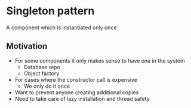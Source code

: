 # Singleton pattern
A component which is instantiated only once

## Motivation
- For some components it only makes sense to have one in the system
    - Database repo
    - Object factory
- For cases where the constructor call is expensive
    - We only do it once
- Want to prevent anyone creating additional copies
- Need to take care of lazy installation and thread safety
